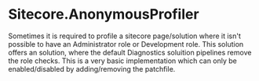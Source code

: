 # Sitecore.AnonymousProfiler
Sometimes it is required to profile a sitecore page/solution where it isn't possible to have an Administrator role or Development role. This solution offers an solution, where the default Diagnostics soluition pipelines remove the role checks. This is a very basic implementation which can only be enabled/disabled by adding/removing the patchfile.
